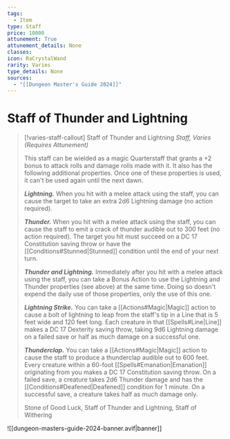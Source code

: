 ```yaml
---
tags:
  - Item
type: Staff
price: 10000
attunement: True
attunement_details: None
classes:
icon: RaCrystalWand
rarity: Varies
type_details: None
sources: 
  - "[[Dungeon Master's Guide 2024]]"
---
```

# Staff of Thunder and Lightning
>[!varies-staff-callout] Staff of Thunder and Lightning
>_Staff, Varies (Requires Attunement)_
>
>This staff can be wielded as a magic Quarterstaff that grants a +2 bonus to attack rolls and damage rolls made with it. It also has the following additional properties. Once one of these properties is used, it can't be used again until the next dawn.
>
>**_Lightning._** When you hit with a melee attack using the staff, you can cause the target to take an extra 2d6 Lightning damage (no action required).
>
>**_Thunder._** When you hit with a melee attack using the staff, you can cause the staff to emit a crack of thunder audible out to 300 feet (no action required). The target you hit must succeed on a DC 17 Constitution saving throw or have the [[Conditions#Stunned\|Stunned]] condition until the end of your next turn.
>
>**_Thunder and Lightning._** Immediately after you hit with a melee attack using the staff, you can take a Bonus Action to use the Lightning and Thunder properties (see above) at the same time. Doing so doesn't expend the daily use of those properties, only the use of this one.
>
>**_Lightning Strike._** You can take a [[Actions#Magic\|Magic]] action to cause a bolt of lightning to leap from the staff's tip in a Line that is 5 feet wide and 120 feet long. Each creature in that [[Spells#Line\|Line]] makes a DC 17 Dexterity saving throw, taking 9d6 Lightning damage on a failed save or half as much damage on a successful one.
>
>**_Thunderclap._** You can take a [[Actions#Magic\|Magic]] action to cause the staff to produce a thunderclap audible out to 600 feet. Every creature within a 60-foot [[Spells#Emanation\|Emanation]] originating from you makes a DC 17 Constitution saving throw. On a failed save, a creature takes 2d6 Thunder damage and has the [[Conditions#Deafened\|Deafened]] condition for 1 minute. On a successful save, a creature takes half as much damage only.
>
>
>Stone of Good Luck, Staff of Thunder and Lightning, Staff of Withering
>


![[dungeon-masters-guide-2024-banner.avif|banner]]